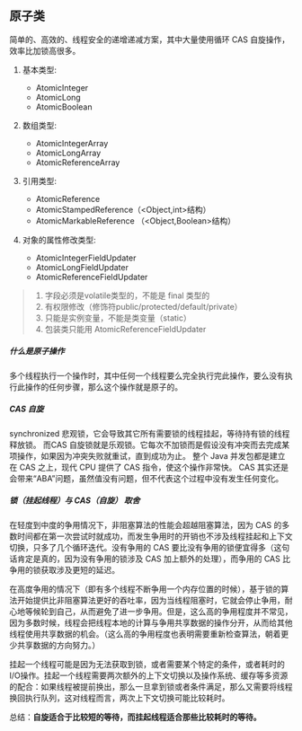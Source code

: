 ## 原子类

简单的、高效的、线程安全的递增递减方案，其中大量使用循环 CAS 自旋操作，效率比加锁高很多。

1. 基本类型:
    - AtomicInteger
    - AtomicLong
    - AtomicBoolean

2. 数组类型:
    - AtomicIntegerArray
    - AtomicLongArray
    - AtomicReferenceArray

3. 引用类型:
    - AtomicReference
    - AtomicStampedReference（<Object,int>结构）
    - AtomicMarkableReference （<Object,Boolean>结构）

4. 对象的属性修改类型:
    - AtomicIntegerFieldUpdater
    - AtomicLongFieldUpdater
    - AtomicReferenceFieldUpdater
> 1. 字段必须是volatile类型的，不能是 final 类型的
> 2. 有权限修改（修饰符public/protected/default/private）
> 3. 只能是实例变量，不能是类变量（static）
> 4. 包装类只能用 AtomicReferenceFieldUpdater

##### 什么是原子操作
多个线程执行一个操作时，其中任何一个线程要么完全执行完此操作，要么没有执行此操作的任何步骤，那么这个操作就是原子的。

##### CAS 自旋
synchronized 悲观锁，它会导致其它所有需要锁的线程挂起，等待持有锁的线程释放锁。
而CAS 自旋锁就是乐观锁。它每次不加锁而是假设没有冲突而去完成某项操作，如果因为冲突失败就重试，直到成功为止。
整个 Java 并发包都是建立在 CAS 之上，现代 CPU 提供了 CAS 指令，使这个操作非常快。
CAS 其实还是会带来“ABA”问题，虽然值没有问题，但不代表这个过程中没有发生任何变化。

##### 锁（挂起线程）与 CAS（自旋） 取舍
在轻度到中度的争用情况下，非阻塞算法的性能会超越阻塞算法，因为 CAS 的多数时间都在第一次尝试时就成功，而发生争用时的开销也不涉及线程挂起和上下文切换，只多了几个循环迭代。没有争用的 CAS 要比没有争用的锁便宜得多（这句话肯定是真的，因为没有争用的锁涉及 CAS 加上额外的处理），而争用的 CAS 比争用的锁获取涉及更短的延迟。

在高度争用的情况下（即有多个线程不断争用一个内存位置的时候），基于锁的算法开始提供比非阻塞算法更好的吞吐率，因为当线程阻塞时，它就会停止争用，耐心地等候轮到自己，从而避免了进一步争用。但是，这么高的争用程度并不常见，因为多数时候，线程会把线程本地的计算与争用共享数据的操作分开，从而给其他线程使用共享数据的机会。（这么高的争用程度也表明需要重新检查算法，朝着更少共享数据的方向努力。）

挂起一个线程可能是因为无法获取到锁，或者需要某个特定的条件，或者耗时的I/O操作。挂起一个线程需要两次额外的上下文切换以及操作系统、缓存等多资源的配合：如果线程被提前换出，那么一旦拿到锁或者条件满足，那么又需要将线程换回执行队列，这对线程而言，两次上下文切换可能比较耗时。

总结：**自旋适合于比较短的等待，而挂起线程适合那些比较耗时的等待。**

